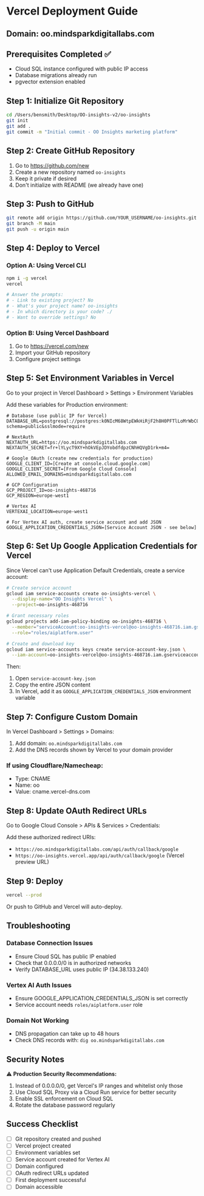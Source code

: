 # Vercel Deployment Guide

## Domain: oo.mindsparkdigitallabs.com

## Prerequisites Completed ✅
- Cloud SQL instance configured with public IP access
- Database migrations already run
- pgvector extension enabled

## Step 1: Initialize Git Repository

```bash
cd /Users/bensmith/Desktop/OO-insights-v2/oo-insights
git init
git add .
git commit -m "Initial commit - OO Insights marketing platform"
```

## Step 2: Create GitHub Repository

1. Go to https://github.com/new
2. Create a new repository named `oo-insights`
3. Keep it private if desired
4. Don't initialize with README (we already have one)

## Step 3: Push to GitHub

```bash
git remote add origin https://github.com/YOUR_USERNAME/oo-insights.git
git branch -M main
git push -u origin main
```

## Step 4: Deploy to Vercel

### Option A: Using Vercel CLI
```bash
npm i -g vercel
vercel

# Answer the prompts:
# - Link to existing project? No
# - What's your project name? oo-insights
# - In which directory is your code? ./
# - Want to override settings? No
```

### Option B: Using Vercel Dashboard
1. Go to https://vercel.com/new
2. Import your GitHub repository
3. Configure project settings

## Step 5: Set Environment Variables in Vercel

Go to your project in Vercel Dashboard > Settings > Environment Variables

Add these variables for Production environment:

```env
# Database (use public IP for Vercel)
DATABASE_URL=postgresql://postgres:k0NIcM68WtpEWkHiRjF2h8H0PFTlLoMrWbCO2zDk050=@34.38.133.240:5432/insights?schema=public&sslmode=require

# NextAuth
NEXTAUTH_URL=https://oo.mindsparkdigitallabs.com
NEXTAUTH_SECRET=fr+lYLycT9XY+hOkVEpJDYobdfdpzCNhHQVgD1rk+m4=

# Google OAuth (create new credentials for production)
GOOGLE_CLIENT_ID=[Create at console.cloud.google.com]
GOOGLE_CLIENT_SECRET=[From Google Cloud Console]
ALLOWED_EMAIL_DOMAINS=mindsparkdigitallabs.com

# GCP Configuration
GCP_PROJECT_ID=oo-insights-468716
GCP_REGION=europe-west1

# Vertex AI
VERTEXAI_LOCATION=europe-west1

# For Vertex AI auth, create service account and add JSON
GOOGLE_APPLICATION_CREDENTIALS_JSON=[Service Account JSON - see below]
```

## Step 6: Set Up Google Application Credentials for Vercel

Since Vercel can't use Application Default Credentials, create a service account:

```bash
# Create service account
gcloud iam service-accounts create oo-insights-vercel \
  --display-name="OO Insights Vercel" \
  --project=oo-insights-468716

# Grant necessary roles
gcloud projects add-iam-policy-binding oo-insights-468716 \
  --member="serviceAccount:oo-insights-vercel@oo-insights-468716.iam.gserviceaccount.com" \
  --role="roles/aiplatform.user"

# Create and download key
gcloud iam service-accounts keys create service-account-key.json \
  --iam-account=oo-insights-vercel@oo-insights-468716.iam.gserviceaccount.com
```

Then:
1. Open `service-account-key.json`
2. Copy the entire JSON content
3. In Vercel, add it as `GOOGLE_APPLICATION_CREDENTIALS_JSON` environment variable

## Step 7: Configure Custom Domain

In Vercel Dashboard > Settings > Domains:

1. Add domain: `oo.mindsparkdigitallabs.com`
2. Add the DNS records shown by Vercel to your domain provider

### If using Cloudflare/Namecheap:
- Type: CNAME
- Name: oo
- Value: cname.vercel-dns.com

## Step 8: Update OAuth Redirect URLs

Go to Google Cloud Console > APIs & Services > Credentials:

Add these authorized redirect URIs:
- `https://oo.mindsparkdigitallabs.com/api/auth/callback/google`
- `https://oo-insights.vercel.app/api/auth/callback/google` (Vercel preview URL)

## Step 9: Deploy

```bash
vercel --prod
```

Or push to GitHub and Vercel will auto-deploy.

## Troubleshooting

### Database Connection Issues
- Ensure Cloud SQL has public IP enabled
- Check that 0.0.0.0/0 is in authorized networks
- Verify DATABASE_URL uses public IP (34.38.133.240)

### Vertex AI Auth Issues
- Ensure GOOGLE_APPLICATION_CREDENTIALS_JSON is set correctly
- Service account needs `roles/aiplatform.user` role

### Domain Not Working
- DNS propagation can take up to 48 hours
- Check DNS records with: `dig oo.mindsparkdigitallabs.com`

## Security Notes

⚠️ **Production Security Recommendations:**
1. Instead of 0.0.0.0/0, get Vercel's IP ranges and whitelist only those
2. Use Cloud SQL Proxy via a Cloud Run service for better security
3. Enable SSL enforcement on Cloud SQL
4. Rotate the database password regularly

## Success Checklist

- [ ] Git repository created and pushed
- [ ] Vercel project created
- [ ] Environment variables set
- [ ] Service account created for Vertex AI
- [ ] Domain configured
- [ ] OAuth redirect URLs updated
- [ ] First deployment successful
- [ ] Domain accessible
